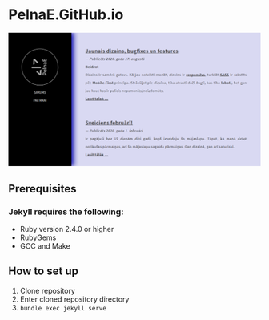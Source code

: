# PelnaE.GitHub.io
![Screenshot from 2021 January](/assets/pictures/Screenshot_2021-01-24%20PelnaE.png)
## Prerequisites

### Jekyll requires the following:

* Ruby version 2.4.0 or higher
* RubyGems
* GCC and Make

## How to set up

1. Clone repository
2. Enter cloned repository directory
3. `bundle exec jekyll serve`